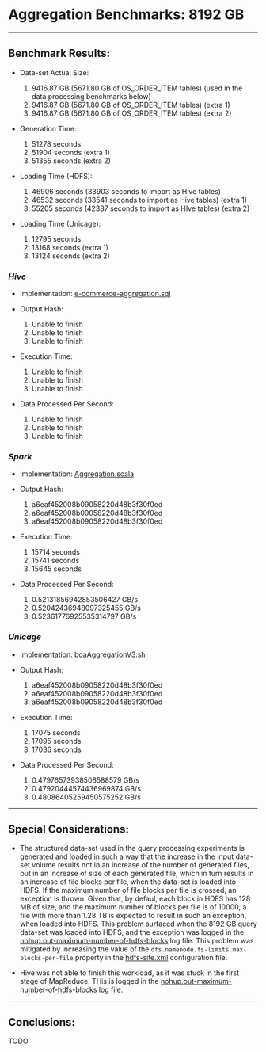 # Aggregation Benchmarks: 8192 GB

---
## Benchmark Results:

- Data-set Actual Size:
  1. 9416.87 GB (5671.80 GB of OS_ORDER_ITEM tables) (used in the data processing benchmarks below)
  2. 9416.87 GB (5671.80 GB of OS_ORDER_ITEM tables) (extra 1)
  3. 9416.87 GB (5671.80 GB of OS_ORDER_ITEM tables) (extra 2)

- Generation Time:
  1. 51278 seconds
  2. 51904 seconds (extra 1)
  3. 51355 seconds (extra 2)

- Loading Time (HDFS):
  1. 46906 seconds (33903 seconds to import as Hive tables)
  2. 46532 seconds (33541 seconds to import as Hive tables) (extra 1)
  3. 55205 seconds (42387 seconds to import as HIve tables) (extra 2)

- Loading Time (Unicage):
  1. 12795 seconds
  2. 13168 seconds (extra 1)
  3. 13124 seconds (extra 2)


### ***Hive***

- Implementation: [e-commerce-aggregation.sql](../../../../../workloads/query/interactive/SQLQuery/e-commerce-aggregation.sql)

- Output Hash:
  1. Unable to finish
  2. Unable to finish
  3. Unable to finish

- Execution Time: 
  1. Unable to finish
  2. Unable to finish
  3. Unable to finish

- Data Processed Per Second:
  1. Unable to finish
  2. Unable to finish
  3. Unable to finish


### ***Spark***

- Implementation: [Aggregation.scala](../../../../../workloads/query/interactive/scalaQuery/src/main/scala/Aggregation.scala)

- Output Hash:
  1. a6eaf452008b09058220d48b3f30f0ed
  2. a6eaf452008b09058220d48b3f30f0ed
  3. a6eaf452008b09058220d48b3f30f0ed

- Execution Time: 
  1. 15714 seconds
  2. 15741 seconds
  3. 15645 seconds

- Data Processed Per Second:
  1. 0.52131856942853506427 GB/s
  2. 0.52042436948097325455 GB/s
  3. 0.52361776925535314797 GB/s


### ***Unicage***

- Implementation: [boaAggregationV3.sh](../../../../../workloads/query/interactive/bashQuery/aggregation/boaAggregation/boaAggregationV3.sh)

- Output Hash:
  1. a6eaf452008b09058220d48b3f30f0ed
  2. a6eaf452008b09058220d48b3f30f0ed
  3. a6eaf452008b09058220d48b3f30f0ed

- Execution Time: 
  1. 17075 seconds
  2. 17095 seconds
  3. 17036 seconds

- Data Processed Per Second:
  1. 0.47976573938506588579 GB/s
  2. 0.47920444574436969874 GB/s
  3. 0.48086405259450575252 GB/s


---
## Special Considerations:

- The structured data-set used in the query processing experiments is generated and loaded in such a way that the increase in the input data-set volume results not in an increase of the number of generated files, but in an increase of size of each generated file, which in turn results in an increase of file blocks per file, when the data-set is loaded into HDFS. If the maximum number of file blocks per file is crossed, an exception is thrown. Given that, by defaul, each block in HDFS has 128 MB of size, and the maximum number of blocks per file is of 10000, a file with more than 1.28 TB is expected to result in such an exception, when loaded into HDFS. This problem surfaced when the 8192 GB query data-set was loaded into HDFS, and the exception was logged in the [nohup.out-maximum-number-of-hdfs-blocks](nohup.out-maximum-number-of-hdfs-blocks) log file. This problem was mitigated by increasing the value of the `dfs.namenode.fs-limits.max-blocks-per-file` property in the [hdfs-site.xml](../../../../../cluster/configs/hadoop/hdfs-site.xml) configuration file.

- Hive was not able to finish this workload, as it was stuck in the first stage of MapReduce. THis is logged in the [nohup.out-maximum-number-of-hdfs-blocks](./nohup.out-maximum-number-of-hdfs-blocks) log file.


---
## Conclusions:

TODO